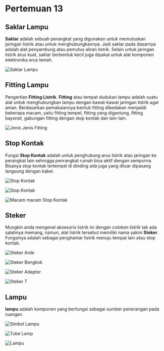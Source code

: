 # Pertemuan 13

## Saklar Lampu

**Saklar** adalah sebuah perangkat yang digunakan untuk memutuskan jaringan listrik atau untuk menghubungkannya. Jadi saklar pada dasarnya adalah alat penyambung atau pemutus aliran listrik. Selain untuk jaringan listrik arus kuat, saklar berbentuk kecil juga dipakai untuk alat komponen elektronika arus lemah.

![Saklar Lampu](img/jenis-saklar.png)

## Fitting Lampu

Pengertian **Fitting Listrik**. **Fitting** atau tempat dudukan lampu adalah suatu alat untuk menghubungkan lampu dengan kawat-kawat jaringan listrik agar aman. Berdasarkan pemakaiannya bentuk fitting dibedakan menjaddi beberapa macam, yaitu fitting tempel, fitting yang digantung, fitting bayonet, gabungan fitting dengan stop kontak dan lain-lain.

![Jenis Jenis Fitting](img/Fitting.png)

## Stop Kontak

Fungsi **Stop Kontak** adalah untuk penghubung arus listrik atau jaringan ke perangkat lain sehingga penrangkat rumah bisa aktif dengan sempurna. Bisanya stop kontak tertempel di dinding ada juga yang diluar dipasang langsung dengan kabel.

![Stop Kontak](img/stop-kontak1.png)

![Stop Kontak](img/stop-kontak2.png)

![Macam macam Stop Kontak](img/Macam-macam-stop-kontak.png)

## Steker

Mungkin anda mengenal aksesoris listrik ini dengan *colokan listrik* tak ada salahnya memang, namun, alat listrik tersebut memiliki nama yakini **Steker**. Fungsinya adalah sebagai penghantar listrik menuju tempat lain atau stop kontak.

![Steker Arde](img/Steker-Arde.png)

![Steker Bengkok](img/Steker-Bengkok.png)

![Steker Adaptor](img/Steker-Adaptor.png)

![Steker T](img/Steker-T.png)

## Lampu

**lampu** adalah komponen yang berfungsi sebagai sumber penerangan pada ruangan.

![Simbol Lampu](img/Simbol-lampu.png)

![Tube Lamp](img/Lampu-Tube.png)

![Lampu](img/Lampu.png)








































